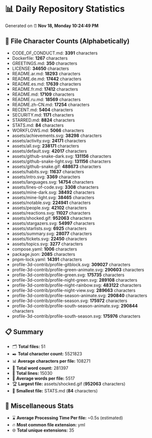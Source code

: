 # 📊 Daily Repository Statistics
Generated on ⏰ **Nov 18, Monday 10:24:49 PM**

## 📂 File Character Counts (Alphabetically)
- CODE_OF_CONDUCT.md: **3391** characters
- Dockerfile: **1267** characters
- GREETINGS.md: **350** characters
- LICENSE: **34650** characters
- README.ar.md: **18293** characters
- README.de.md: **17442** characters
- README.es.md: **17639** characters
- README.fr.md: **17412** characters
- README.md: **17109** characters
- README.ru.md: **18569** characters
- README.zh-CN.md: **17254** characters
- RECENT.md: **5404** characters
- SECURITY.md: **1171** characters
- STARRED.md: **8824** characters
- STATS.md: **84** characters
- WORKFLOWS.md: **5066** characters
- assets/achievements.svg: **38298** characters
- assets/activity.svg: **24171** characters
- assets/all.svg: **238171** characters
- assets/default.svg: **42017** characters
- assets/github-snake-dark.svg: **131156** characters
- assets/github-snake-light.svg: **131156** characters
- assets/github-snake.gif: **488673** characters
- assets/habits.svg: **11637** characters
- assets/intro.svg: **3369** characters
- assets/languages.svg: **14754** characters
- assets/lines-of-code.svg: **3308** characters
- assets/mine-dark.svg: **38492** characters
- assets/mine-light.svg: **38465** characters
- assets/notable.svg: **224941** characters
- assets/people.svg: **42102** characters
- assets/reactions.svg: **11027** characters
- assets/shocked.gif: **952063** characters
- assets/stargazers.svg: **54997** characters
- assets/starlists.svg: **6925** characters
- assets/summary.svg: **28077** characters
- assets/tickets.svg: **22450** characters
- assets/topics.svg: **3277** characters
- compose.yaml: **1006** characters
- package.json: **2085** characters
- pnpm-lock.yaml: **14391** characters
- profile-3d-contrib/profile-gitblock.svg: **309027** characters
- profile-3d-contrib/profile-green-animate.svg: **290603** characters
- profile-3d-contrib/profile-green.svg: **175735** characters
- profile-3d-contrib/profile-night-green.svg: **289108** characters
- profile-3d-contrib/profile-night-rainbow.svg: **483122** characters
- profile-3d-contrib/profile-night-view.svg: **289663** characters
- profile-3d-contrib/profile-season-animate.svg: **290840** characters
- profile-3d-contrib/profile-season.svg: **175972** characters
- profile-3d-contrib/profile-south-season-animate.svg: **290844** characters
- profile-3d-contrib/profile-south-season.svg: **175976** characters

## 📋 Summary
- 🗂️ **Total files:** 51
- ✒️ **Total character count:** 5521823
- 📊 **Average characters per file:** 108271
- 📝 **Total word count:** 281397
- 🧾 **Total lines:** 15030
- 📐 **Average words per file:** 5517
- 🏆 **Largest file:** assets/shocked.gif (**952063** characters)
- 🥉 **Smallest file:** STATS.md (**84** characters)

## 🌟 Miscellaneous Stats
- ⌛ **Average Processing Time Per file:** ~0.5s (estimated)
- 🔥 **Most common file extension:** yml
- 🌐 **Total unique extensions:** 35
